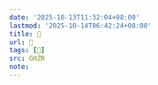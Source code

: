 ```yaml
---
date: '2025-10-13T11:32:04+08:00'
lastmod: '2025-10-14T06:42:24+08:00'
title: 󰫧
url: 󰫧
tags: [𦂇]
src: GHZR
note:
---
```

